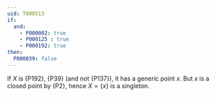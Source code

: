 ```yaml
---
uid: T000513
if:
  and:
    - P000002: true
    - P000125 : true
    - P000192: true
then:
  P000039: false
---
```


If $X$ is {P192}, {P39} (and not {P137}), it has a generic point $x$. But $x$ is a closed point by {P2}, hence $X =\{x\}$ is a singleton.
